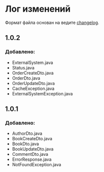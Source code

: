 # Лог изменений
Формат файла основан на ведите [changelog](https://keepachangelog.com/ru/1.0.0/).

## 1.0.2
### Добавлено:
- ExternalSystem.java
- Status.java
- OrderCreateDto.java
- OrderDto.java
- OrderUpdateDto.java
- CacheException.java
- ExternalSystemException.java

## 1.0.1
### Добавлено:
- AuthorDto.java
- BookCreateDto.java
- BookDto.java
- BookUpdateDto.java
- CommentDto.java
- ErrorResponse.java
- NotFoundException.java